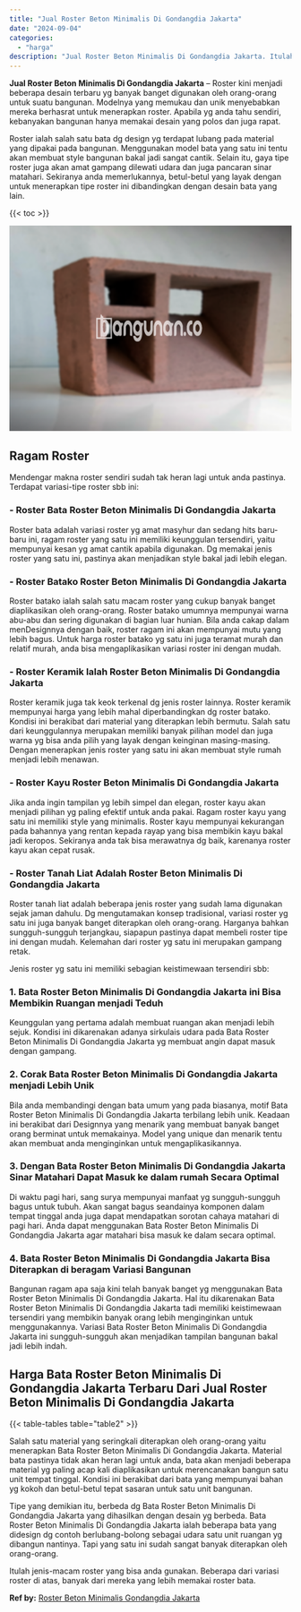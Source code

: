 ```yaml
---
title: "Jual Roster Beton Minimalis Di Gondangdia Jakarta"
date: "2024-09-04"
categories: 
  - "harga"
description: "Jual Roster Beton Minimalis Di Gondangdia Jakarta. Itulah jenis-macam roster yang bisa anda gunakan. Beberapa dari variasi roster di atas, banyak dari mereka..."
---
```


**Jual Roster Beton Minimalis Di Gondangdia Jakarta** – Roster kini menjadi beberapa desain terbaru yg banyak banget digunakan oleh orang-orang untuk suatu bangunan. Modelnya yang memukau dan unik menyebabkan mereka berhasrat untuk menerapkan roster. Apabila yg anda tahu sendiri, kebanyakan bangunan hanya memakai desain yang polos dan juga rapat.

Roster ialah salah satu bata dg design yg terdapat lubang pada material yang dipakai pada bangunan. Menggunakan model bata yang satu ini tentu akan membuat style bangunan bakal jadi sangat cantik. Selain itu, gaya tipe roster juga akan amat gampang dilewati udara dan juga pancaran sinar matahari. Sekiranya anda memerlukannya, betul-betul yang layak dengan untuk menerapkan tipe roster ini dibandingkan dengan desain bata yang lain.

{{< toc >}}

![Jual Roster Beton Minimalis Di Gondangdia Jakarta](/images/bata-roster-minimalis-35.png)

## Ragam Roster

Mendengar makna roster sendiri sudah tak heran lagi untuk anda pastinya. Terdapat variasi-tipe roster sbb ini:

### \- Roster Bata Roster Beton Minimalis Di Gondangdia Jakarta

Roster bata adalah variasi roster yg amat masyhur dan sedang hits baru-baru ini, ragam roster yang satu ini memiliki keunggulan tersendiri, yaitu mempunyai kesan yg amat cantik apabila digunakan. Dg memakai jenis roster yang satu ini, pastinya akan menjadikan style bakal jadi lebih elegan.

### \- Roster Batako Roster Beton Minimalis Di Gondangdia Jakarta

Roster batako ialah salah satu macam roster yang cukup banyak banget diaplikasikan oleh orang-orang. Roster batako umumnya mempunyai warna abu-abu dan sering digunakan di bagian luar hunian. Bila anda cakap dalam menDesignnya dengan baik, roster ragam ini akan mempunyai mutu yang lebih bagus. Untuk harga roster batako yg satu ini juga teramat murah dan relatif murah, anda bisa mengaplikasikan variasi roster ini dengan mudah.

### \- Roster Keramik Ialah Roster Beton Minimalis Di Gondangdia Jakarta

Roster keramik juga tak keok terkenal dg jenis roster lainnya. Roster keramik mempunyai harga yang lebih mahal diperbandingkan dg roster batako. Kondisi ini berakibat dari material yang diterapkan lebih bermutu. Salah satu dari keunggulannya merupakan memiliki banyak pilihan model dan juga warna yg bisa anda pilih yang layak dengan keinginan masing-masing. Dengan menerapkan jenis roster yang satu ini akan membuat style rumah menjadi lebih menawan.

### \- Roster Kayu Roster Beton Minimalis Di Gondangdia Jakarta

Jika anda ingin tampilan yg lebih simpel dan elegan, roster kayu akan menjadi pilihan yg paling efektif untuk anda pakai. Ragam roster kayu yang satu ini memiliki style yang minimalis. Roster kayu mempunyai kekurangan pada bahannya yang rentan kepada rayap yang bisa membikin kayu bakal jadi keropos. Sekiranya anda tak bisa merawatnya dg baik, karenanya roster kayu akan cepat rusak.

### \- Roster Tanah Liat Adalah Roster Beton Minimalis Di Gondangdia Jakarta

Roster tanah liat adalah beberapa jenis roster yang sudah lama digunakan sejak jaman dahulu. Dg mengutamakan konsep tradisional, variasi roster yg satu ini juga banyak banget diterapkan oleh orang-orang. Harganya bahkan sungguh-sungguh terjangkau, siapapun pastinya dapat membeli roster tipe ini dengan mudah. Kelemahan dari roster yg satu ini merupakan gampang retak.

Jenis roster yg satu ini memiliki sebagian keistimewaan tersendiri sbb:

### 1\. Bata Roster Beton Minimalis Di Gondangdia Jakarta ini Bisa Membikin Ruangan menjadi Teduh

Keunggulan yang pertama adalah membuat ruangan akan menjadi lebih sejuk. Kondisi ini dikarenakan adanya sirkulais udara pada Bata Roster Beton Minimalis Di Gondangdia Jakarta yg membuat angin dapat masuk dengan gampang.

### 2\. Corak Bata Roster Beton Minimalis Di Gondangdia Jakarta menjadi Lebih Unik

Bila anda membandingi dengan bata umum yang pada biasanya, motif Bata Roster Beton Minimalis Di Gondangdia Jakarta terbilang lebih unik. Keadaan ini berakibat dari Designnya yang menarik yang membuat banyak banget orang berminat untuk memakainya. Model yang unique dan menarik tentu akan membuat anda menginginkan untuk mengaplikasikannya.

### 3\. Dengan Bata Roster Beton Minimalis Di Gondangdia Jakarta Sinar Matahari Dapat Masuk ke dalam rumah Secara Optimal

Di waktu pagi hari, sang surya mempunyai manfaat yg sungguh-sungguh bagus untuk tubuh. Akan sangat bagus seandainya komponen dalam tempat tinggal anda juga dapat mendapatkan sorotan cahaya matahari di pagi hari. Anda dapat menggunakan Bata Roster Beton Minimalis Di Gondangdia Jakarta agar matahari bisa masuk ke dalam secara optimal.

### 4\. Bata Roster Beton Minimalis Di Gondangdia Jakarta Bisa Diterapkan di beragam Variasi Bangunan

Bangunan ragam apa saja kini telah banyak banget yg menggunakan Bata Roster Beton Minimalis Di Gondangdia Jakarta. Hal itu dikarenakan Bata Roster Beton Minimalis Di Gondangdia Jakarta tadi memiliki keistimewaan tersendiri yang membikin banyak orang lebih menginginkan untuk menggunakannya. Variasi Bata Roster Beton Minimalis Di Gondangdia Jakarta ini sungguh-sungguh akan menjadikan tampilan bangunan bakal jadi lebih indah.

## Harga Bata Roster Beton Minimalis Di Gondangdia Jakarta Terbaru Dari Jual Roster Beton Minimalis Di Gondangdia Jakarta

{{< table-tables table="table2" >}}

Salah satu material yang seringkali diterapkan oleh orang-orang yaitu menerapkan Bata Roster Beton Minimalis Di Gondangdia Jakarta. Material bata pastinya tidak akan heran lagi untuk anda, bata akan menjadi beberapa material yg paling acap kali diaplikasikan untuk merencanakan bangun satu unit tempat tinggal. Kondisi ini berakibat dari bata yang mempunyai bahan yg kokoh dan betul-betul tepat sasaran untuk satu unit bangunan.

Tipe yang demikian itu, berbeda dg Bata Roster Beton Minimalis Di Gondangdia Jakarta yang dihasilkan dengan desain yg berbeda. Bata Roster Beton Minimalis Di Gondangdia Jakarta ialah beberapa bata yang didesign dg contoh berlubang-bolong sebagai udara satu unit ruangan yg dibangun nantinya. Tapi yang satu ini sudah sangat banyak diterapkan oleh orang-orang.

Itulah jenis-macam roster yang bisa anda gunakan. Beberapa dari variasi roster di atas, banyak dari mereka yang lebih memakai roster bata.

**Ref by:** [Roster Beton Minimalis Gondangdia Jakarta](https://id.wikipedia.org/wiki/Roster)
